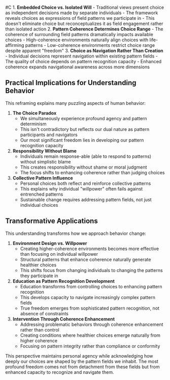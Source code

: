  #C 1. **Embedded Choice vs. Isolated Will**
    - Traditional views present choice as independent decisions made by separate individuals
    - The framework reveals choices as expressions of field patterns we participate in
    - This doesn't eliminate choice but reconceptualizes it as field engagement rather than isolated action
2. **Pattern Coherence Determines Choice Range**
    - The coherence of surrounding field patterns dramatically impacts available choices
    - High-coherence environments naturally align choices with life-affirming patterns
    - Low-coherence environments restrict choice range despite apparent "freedom"
3. **Choice as Navigation Rather Than Creation**
    - Individual decisions represent navigation within existing pattern fields
    - The quality of choice depends on pattern recognition capacity
    - Enhanced coherence expands navigational awareness across more dimensions

## Practical Implications for Understanding Behavior

This reframing explains many puzzling aspects of human behavior:

1. **The Choice Paradox**
    - We simultaneously experience profound agency and pattern determinism
    - This isn't contradictory but reflects our dual nature as pattern participants and navigators
    - Our most significant freedom lies in developing our pattern recognition capacity
2. **Responsibility Without Blame**
    - Individuals remain response-able (able to respond to patterns) without simplistic blame
    - This creates responsibility without shame or moral judgment
    - The focus shifts to enhancing coherence rather than judging choices
3. **Collective Pattern Influence**
    - Personal choices both reflect and reinforce collective patterns
    - This explains why individual "willpower" often fails against entrenched patterns
    - Sustainable change requires addressing pattern fields, not just individual choices

## Transformative Applications

This understanding transforms how we approach behavior change:

1. **Environment Design vs. Willpower**
    - Creating higher-coherence environments becomes more effective than focusing on individual willpower
    - Structural patterns that enhance coherence naturally generate healthier choices
    - This shifts focus from changing individuals to changing the patterns they participate in
2. **Education as Pattern Recognition Development**
    - Education transforms from controlling choices to enhancing pattern recognition
    - This develops capacity to navigate increasingly complex pattern fields
    - True freedom emerges from sophisticated pattern recognition, not absence of constraints
3. **Intervention Through Coherence Enhancement**
    - Addressing problematic behaviors through coherence enhancement rather than control
    - Creating conditions where healthier choices emerge naturally from higher coherence
    - Focusing on pattern integrity rather than compliance or conformity

This perspective maintains personal agency while acknowledging how deeply our choices are shaped by the pattern fields we inhabit. The most profound freedom comes not from detachment from these fields but from enhanced capacity to recognize and navigate them.